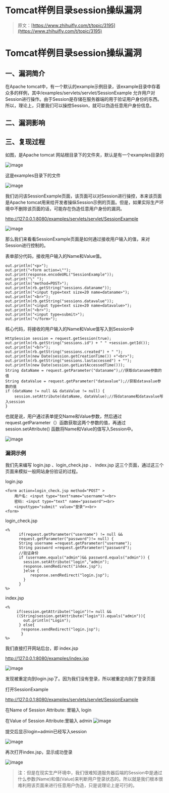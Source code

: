 # Tomcat样例目录session操纵漏洞

> 原文：[https://www.zhihuifly.com/t/topic/3195](https://www.zhihuifly.com/t/topic/3195)

# Tomcat样例目录session操纵漏洞

## 一、漏洞简介

在Apache tomcat中，有一个默认的example示例目录，该example目录中存着众多的样例，其中/examples/servlets/servlet/SessionExample 允许用户对Session进行操作。由于Session是存储在服务器端的用于验证用户身份的东西。所以，理论上，只要我们可以操控Session，就可以伪造任意用户身份信息。

## 二、漏洞影响

## 三、复现过程

如图，是Apache tomcat 网站根目录下的文件夹，默认是有一个examples目录的

![image](img/b9b68eb3d7aafae7436be29ac77ad65e.png)

这是examples目录下的文件

![image](img/ec59f0275d2b163ff1e06e458cde4eb1.png)

我们访问该SessionExample页面，该页面可以对Session进行操控，本来该页面是Apache tomcat用来给开发者操纵Session示例的页面。但是，如果实际生产环境中不删除该页面的话，可能存在伪造任意用户身份的漏洞。

http://127.0.0.1:8080/examples/servlets/servlet/SessionExample

![image](img/82c8af0a036ac0b1077f1a9edd6e6602.png)

那么我们来看看SessionExample页面是如何通过接收用户输入的值，来对Session进行控制的。

表单部分代码，接收用户输入的Name和Value值。

```
out.println("<p>");
out.print("<form action=\"");
out.print(response.encodeURL("SessionExample"));
out.print("\" ");
out.println("method=POST>");
out.println(rb.getString("sessions.dataname"));
out.println("<input type=text size=20 name=dataname>");
out.println("<br>");
out.println(rb.getString("sessions.datavalue"));
out.println("<input type=text size=20 name=datavalue>");
out.println("<br>");
out.println("<input type=submit>");
out.println("</form>"); 
```

核心代码，将接收的用户输入的Name和Value值写入到Session中

```
HttpSession session = request.getSession(true);
out.println(rb.getString("sessions.id") + " " +session.getId());
out.println("<br>");
out.println(rb.getString("sessions.created") + " ");
out.println(new Date(session.getCreationTime()) +"<br>");
out.println(rb.getString("sessions.lastaccessed") + "");
out.println(new Date(session.getLastAccessedTime()));
String dataName = request.getParameter("dataname");//获取dataname参数的值
String dataValue = request.getParameter("datavalue");//获取datavalue参数的值
if (dataName != null && dataValue != null) {
    session.setAttribute(dataName, dataValue);//将dataname和datavalue写入session
} 
```

也就是说，用户通过表单提交Name和Value参数，然后通过request.getParameter（）函数获取这两个参数的值，再通过session.setAttribute() 函数将Name和Value的值写入Session中。

![image](img/08417928614cc29d5f92bab89879c996.png)

### 漏洞示例

我们先来编写 login.jsp 、login_check.jsp 、 index.jsp 这三个页面，通过这三个页面来模拟一般网站身份验证的过程。

login.jsp

```
<form action=login_check.jsp method="POST" >  
    用户名: <input type="text"name="username"><br> 
    密码: <input type="text" name="password"><br> 
    <inputtype="submit" value="登录"><br> 
<form> 
```

login_check.jsp

```
<% 
      if(request.getParameter("username") != null && 
      request.getParameter("password")!= null) {  
      String username =request.getParameter("username"); 
      String password =request.getParameter("password"); 
      //验证身份 
      if (username.equals("admin")&& password.equals("admin")) {  
        session.setAttribute("login","admin"); 
        response.sendRedirect("index.jsp"); 
        }else { 
           response.sendRedirect("login.jsp"); 
        }  
      } 
%> 
```

index.jsp

```
<% 
     if(session.getAttribute("login")!= null &&
     ((String)session.getAttribute("login")).equals("admin")){ 
        out.println("Login"); 
      } else{
       response.sendRedirect("login.jsp");
       }
%> 
```

我们直接打开网站后台，即 index.jsp

http://127.0.0.1:8080/examples/index.jsp

![image](img/47c0e1edf84e0feb61e10ef466091f53.png)

发现被重定向到login.jsp了。因为我们没有登录，所以被重定向到了登录页面

打开SessionExample

http://127.0.0.1:8080/examples/servlets/servlet/SessionExample

在Name of Session Attribute: 里输入 login

在Value of Session Attribute:里输入 admin
![image](img/0687394e8d8a2bd03f3490a0050ec1f4.png)

提交后显示login=admin已经写入session

![image](img/23f000eddffae8305b84afd266131d62.png)

再次打开index.jsp，显示成功登录

![image](img/7ca4cb57d05074c0965e0d9818a087db.png)

> 注：但是在现实生产环境中，我们很难知道服务器后端的Session中是通过什么参数(Name)和值(Value)来判断用户登录状态的。所以就是我们根本很难利用该页面来进行任意用户伪造，只是说理论上是可行的。